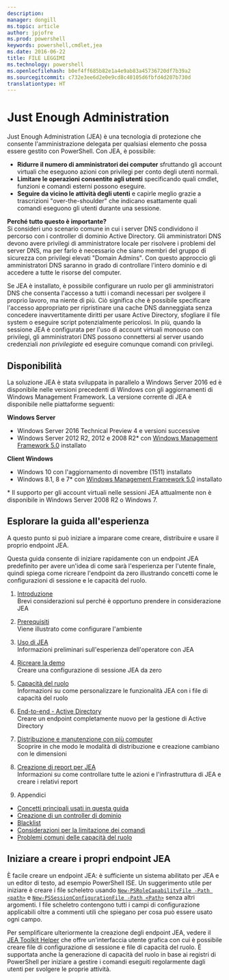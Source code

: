 ```yaml
---
description: 
manager: dongill
ms.topic: article
author: jpjofre
ms.prod: powershell
keywords: powershell,cmdlet,jea
ms.date: 2016-06-22
title: FILE LEGGIMI
ms.technology: powershell
ms.openlocfilehash: b0ef4ff685b82e1a4e9ab83a45736720df7b39a2
ms.sourcegitcommit: c732e3ee6d2e0e9cd8c40105d6fbfd4d207b730d
translationtype: HT
---
```

# <a name="just-enough-administration"></a>Just Enough Administration
Just Enough Administration (JEA) è una tecnologia di protezione che consente l'amministrazione delegata per qualsiasi elemento che possa essere gestito con PowerShell.
Con JEA, è possibile:
- **Ridurre il numero di amministratori dei computer** sfruttando gli account virtuali che eseguono azioni con privilegi per conto degli utenti normali.
- **Limitare le operazioni consentite agli utenti** specificando quali cmdlet, funzioni e comandi esterni possono eseguire.
- **Seguire da vicino le attività degli utenti** e capirle meglio grazie a trascrizioni "over-the-shoulder" che indicano esattamente quali comandi eseguono gli utenti durante una sessione.

**Perché tutto questo è importante?**  
Si consideri uno scenario comune in cui i server DNS condividono il percorso con i controller di dominio Active Directory.
Gli amministratori DNS devono avere privilegi di amministratore locale per risolvere i problemi del server DNS, ma per farlo è necessario che siano membri del gruppo di sicurezza con privilegi elevati "Domain Admins".
Con questo approccio gli amministratori DNS saranno in grado di controllare l'intero dominio e di accedere a tutte le risorse del computer.

Se JEA è installato, è possibile configurare un ruolo per gli amministratori DNS che consenta l'accesso a tutti i comandi necessari per svolgere il proprio lavoro, ma niente di più.
Ciò significa che è possibile specificare l'accesso appropriato per ripristinare una cache DNS danneggiata senza concedere inavvertitamente diritti per usare Active Directory, sfogliare il file system o eseguire script potenzialmente pericolosi.
In più, quando la sessione JEA è configurata per l'uso di account virtuali monouso con privilegi, gli amministratori DNS possono connettersi al server usando credenziali *non privilegiate* ed eseguire comunque comandi con privilegi.

## <a name="availability"></a>Disponibilità
La soluzione JEA è stata sviluppata in parallelo a Windows Server 2016 ed è disponibile nelle versioni precedenti di Windows con gli aggiornamenti di Windows Management Framework.
La versione corrente di JEA è disponibile nelle piattaforme seguenti:

**Windows Server**
- Windows Server 2016 Technical Preview 4 e versioni successive
- Windows Server 2012 R2, 2012 e 2008 R2\* con [Windows Management Framework 5.0](https://www.microsoft.com/en-us/download/details.aspx?id=50395) installato

**Client Windows**
- Windows 10 con l'aggiornamento di novembre (1511) installato
- Windows 8.1, 8 e 7\* con [Windows Management Framework 5.0](https://www.microsoft.com/en-us/download/details.aspx?id=50395) installato

\* Il supporto per gli account virtuali nelle sessioni JEA attualmente non è disponibile in Windows Server 2008 R2 o Windows 7.


## <a name="explore-the-experience-guide"></a>Esplorare la guida all'esperienza
A questo punto si può iniziare a imparare come creare, distribuire e usare il proprio endpoint JEA.

Questa guida consente di iniziare rapidamente con un endpoint JEA predefinito per avere un'idea di come sarà l'esperienza per l'utente finale, quindi spiega come ricreare l'endpoint da zero illustrando concetti come le configurazioni di sessione e le capacità del ruolo.

1.  [Introduzione](introduction.md)   
Brevi considerazioni sul perché è opportuno prendere in considerazione JEA

2.  [Prerequisiti](prerequisites.md)  
Viene illustrato come configurare l'ambiente

3.  [Uso di JEA](using-jea.md)  
Informazioni preliminari sull'esperienza dell'operatore con JEA

4.  [Ricreare la demo](remake-the-demo-endpoint.md)  
Creare una configurazione di sessione JEA da zero

5.  [Capacità del ruolo](role-capabilities.md)  
Informazioni su come personalizzare le funzionalità JEA con i file di capacità del ruolo

6.  [End-to-end - Active Directory](end-to-end---active-directory.md)  
Creare un endpoint completamente nuovo per la gestione di Active Directory

7.  [Distribuzione e manutenzione con più computer](multi-machine-deployment-and-maintenance.md)  
Scoprire in che modo le modalità di distribuzione e creazione cambiano con le dimensioni

8.  [Creazione di report per JEA](reporting-on-jea.md)  
Informazioni su come controllare tutte le azioni e l'infrastruttura di JEA e creare i relativi report

9.  Appendici
  - [Concetti principali usati in questa guida](key-concepts-used-throughout-this-guide.md)  
  -  [Creazione di un controller di dominio](creating-a-domain-controller.md)  
  -  [Blacklist](on-blacklisting.md)  
  -  [Considerazioni per la limitazione dei comandi](considerations-when-limiting-commands.md)  
  -  [Problemi comuni delle capacità del ruolo](common-role-capability-pitfalls.md)

## <a name="start-authoring-your-own-jea-endpoints"></a>Iniziare a creare i propri endpoint JEA
È facile creare un endpoint JEA: è sufficiente un sistema abilitato per JEA e un editor di testo, ad esempio PowerShell ISE.
Un suggerimento utile per iniziare è creare i file scheletro usando [`New-PSRoleCapabilityFile -Path <path>`](https://technet.microsoft.com/library/mt631422.aspx) e [`New-PSSessionConfigurationFile -Path <Path>`](https://technet.microsoft.com/library/mt631422.aspx) senza altri argomenti.
I file scheletro contengono tutti i campi di configurazione applicabili oltre a commenti utili che spiegano per cosa può essere usato ogni campo.

Per semplificare ulteriormente la creazione degli endpoint JEA, vedere il [JEA Toolkit Helper](http://blogs.technet.com/b/privatecloud/archive/2015/12/20/introducing-the-updated-jea-helper-tool.aspx) che offre un'interfaccia utente grafica con cui è possibile creare file di configurazione di sessione e file di capacità del ruolo.
È supportata anche la generazione di capacità del ruolo in base ai registri di PowerShell per iniziare a gestire i comandi eseguiti regolarmente dagli utenti per svolgere le proprie attività.

